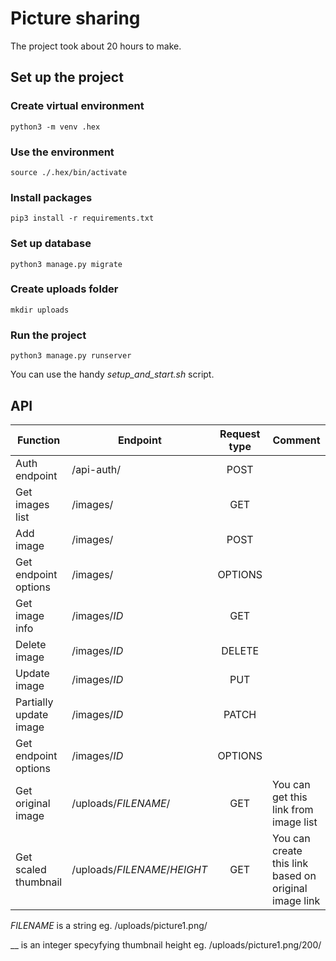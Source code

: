 # Picture sharing 

The project took about 20 hours to make.

## Set up the project

### Create virtual environment

    python3 -m venv .hex

### Use the environment

    source ./.hex/bin/activate

### Install packages

    pip3 install -r requirements.txt

### Set up database

    python3 manage.py migrate

### Create uploads folder

    mkdir uploads

### Run the project

    python3 manage.py runserver

You can use the handy _setup\_and\_start.sh_ script.

## API

| Function               | Endpoint                     | Request type | Comment                                               |
| ---------------------- | ---------------------------- | :----------: | ----------------------------------------------------- |
| Auth endpoint          | /api-auth/                   |     POST     |                                                       |
| Get images list        | /images/                     |     GET      |                                                       |
| Add image              | /images/                     |     POST     |                                                       |
| Get endpoint options   | /images/                     |   OPTIONS    |                                                       |
| Get image info         | /images/_ID_                 |     GET      |                                                       |
| Delete image           | /images/_ID_                 |    DELETE    |                                                       |
| Update image           | /images/_ID_                 |     PUT      |                                                       |
| Partially update image | /images/_ID_                 |    PATCH     |                                                       |
| Get endpoint options   | /images/_ID_                 |   OPTIONS    |                                                       |
| Get original image     | /uploads/_FILENAME_/         |     GET      | You can get this link from image list                 |
| Get scaled thumbnail   | /uploads/_FILENAME_/_HEIGHT_ |     GET      | You can create this link based on original image link |

_FILENAME_ is a string eg. /uploads/picture1.png/

__ is an integer specyfying thumbnail height eg. /uploads/picture1.png/200/
